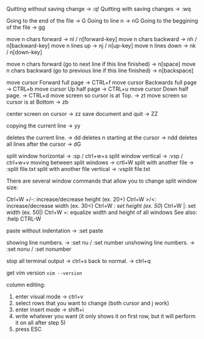 Quitting without saving change     -> :q!
Quitting with saving changes       -> :wq

Going to the end of the file       -> G
Going to line n                    -> nG
Going to the beggining of the file -> gg

move n chars forward               -> nl / n[forward-key]
move n chars backward              -> nh / n[backward-key]
move n lines up                    -> nj / n[up-key]
move n lines down                  -> nk / n[down-key]

move n chars forward (go to next line if this line finished)
                                   -> n[space]
move n chars backward (go to previous line if this line finished)
                                   -> n[backspace]

move cursor Forward full page      -> CTRL+f
move cursor Backwards full page    -> CTRL+b
move cursor Up half page           -> CTRL+u
move cursor Down half page.        -> CTRL+d
move screen so cursor is at Top.   -> zt
move screen so cursor is at Bottom -> zb

center screen on cursor            -> zz 
save document and quit             -> ZZ 

copying the current line           -> yy

deletes the current line.          -> dd
deletes n starting at the cursor   -> ndd 
deletes all lines after the cursor -> dG 

split window horizontal            -> :sp    / ctrl+w+s
split window vertical              -> :vsp   /  ctrl+w+v
moving between split windows       -> crtl+W
split with another file            -> :split file.txt
split with another file vertical   -> :vsplit file.txt

There are several window commands that allow you to change split window size:

Ctrl+W +/-: increase/decrease height (ex. 20<C-w>+)
Ctrl+W >/<: increase/decrease width (ex. 30<C-w><)
Ctrl+W _: set height (ex. 50<C-w>_)
Ctrl+W |: set width (ex. 50<C-w>|)
Ctrl+W =: equalize width and height of all windows
See also: :help CTRL-W

paste without indentation          -> :set paste

showing line numbers.              -> :set nu / :set number
unshowing line numbers.            -> :set nonu / :set nonumber

stop all terminal output           -> ctrl+s
back to normal.                    -> ctrl+q

get vim version
`vim --version`

column editing: 
1. enter visual mode -> ctrl+v
2. select rows that you want to change (both cursor and j work)
3. enter insert mode -> shift+i
4. write whatever you want (it only shows it on first row, but it will perform it on all after step 5)
5. press ESC